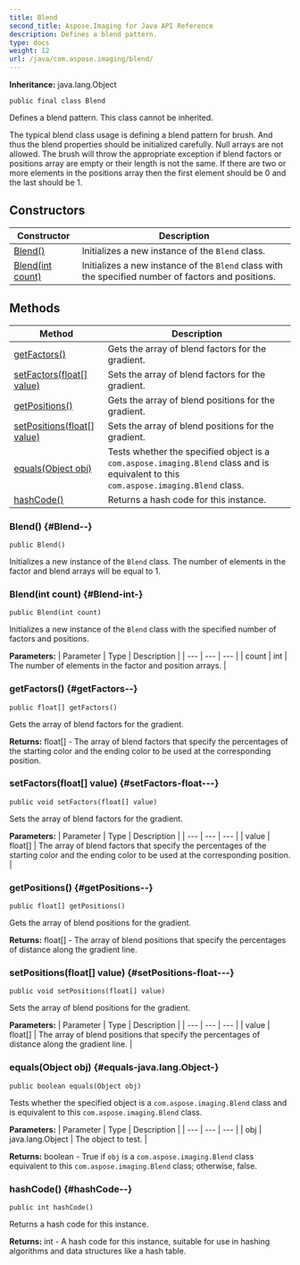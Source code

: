 ```yaml
---
title: Blend
second_title: Aspose.Imaging for Java API Reference
description: Defines a blend pattern.
type: docs
weight: 12
url: /java/com.aspose.imaging/blend/
---
```

**Inheritance:**
java.lang.Object
```
public final class Blend
```

Defines a blend pattern. This class cannot be inherited.

The typical blend class usage is defining a blend pattern for brush. And thus the blend properties should be initialized carefully. Null arrays are not allowed. The brush will throw the appropriate exception if blend factors or positions array are empty or their length is not the same. If there are two or more elements in the positions array then the first element should be 0 and the last should be 1.
## Constructors

| Constructor | Description |
| --- | --- |
| [Blend()](#Blend--) | Initializes a new instance of the `Blend` class. |
| [Blend(int count)](#Blend-int-) | Initializes a new instance of the `Blend` class with the specified number of factors and positions. |
## Methods

| Method | Description |
| --- | --- |
| [getFactors()](#getFactors--) | Gets the array of blend factors for the gradient. |
| [setFactors(float[] value)](#setFactors-float---) | Sets the array of blend factors for the gradient. |
| [getPositions()](#getPositions--) | Gets the array of blend positions for the gradient. |
| [setPositions(float[] value)](#setPositions-float---) | Sets the array of blend positions for the gradient. |
| [equals(Object obj)](#equals-java.lang.Object-) | Tests whether the specified object is a `com.aspose.imaging.Blend` class and is equivalent to this `com.aspose.imaging.Blend` class. |
| [hashCode()](#hashCode--) | Returns a hash code for this instance. |
### Blend() {#Blend--}
```
public Blend()
```


Initializes a new instance of the `Blend` class. The number of elements in the factor and blend arrays will be equal to 1.

### Blend(int count) {#Blend-int-}
```
public Blend(int count)
```


Initializes a new instance of the `Blend` class with the specified number of factors and positions.

**Parameters:**
| Parameter | Type | Description |
| --- | --- | --- |
| count | int | The number of elements in the factor and position arrays. |

### getFactors() {#getFactors--}
```
public float[] getFactors()
```


Gets the array of blend factors for the gradient.

**Returns:**
float[] - The array of blend factors that specify the percentages of the starting color and the ending color to be used at the corresponding position.
### setFactors(float[] value) {#setFactors-float---}
```
public void setFactors(float[] value)
```


Sets the array of blend factors for the gradient.

**Parameters:**
| Parameter | Type | Description |
| --- | --- | --- |
| value | float[] | The array of blend factors that specify the percentages of the starting color and the ending color to be used at the corresponding position. |

### getPositions() {#getPositions--}
```
public float[] getPositions()
```


Gets the array of blend positions for the gradient.

**Returns:**
float[] - The array of blend positions that specify the percentages of distance along the gradient line.
### setPositions(float[] value) {#setPositions-float---}
```
public void setPositions(float[] value)
```


Sets the array of blend positions for the gradient.

**Parameters:**
| Parameter | Type | Description |
| --- | --- | --- |
| value | float[] | The array of blend positions that specify the percentages of distance along the gradient line. |

### equals(Object obj) {#equals-java.lang.Object-}
```
public boolean equals(Object obj)
```


Tests whether the specified object is a `com.aspose.imaging.Blend` class and is equivalent to this `com.aspose.imaging.Blend` class.

**Parameters:**
| Parameter | Type | Description |
| --- | --- | --- |
| obj | java.lang.Object | The object to test. |

**Returns:**
boolean - True if `obj` is a `com.aspose.imaging.Blend` class equivalent to this `com.aspose.imaging.Blend` class; otherwise, false.
### hashCode() {#hashCode--}
```
public int hashCode()
```


Returns a hash code for this instance.

**Returns:**
int - A hash code for this instance, suitable for use in hashing algorithms and data structures like a hash table.
